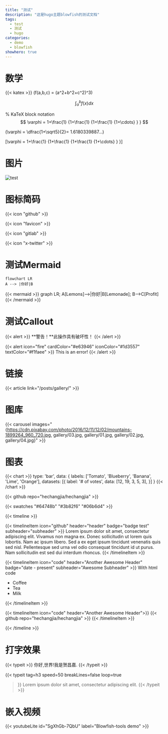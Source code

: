 ```yaml
---
title: "测试"
description: "这是hugo主题blowfish的测试文档"
tags:
  - test
  - 测试
  - hugo
categories:
  - demo
  - blowfish
showhero: true
---
```




# 数学

{{< katex >}}
\(f(a,b,c) = (a^2+b^2+c^2)^3\)




$$
\int_a^bf(x)dx
$$



% KaTeX block notation
$$
\varphi = 1+\frac{1} {1+\frac{1} {1+\frac{1} {1+\cdots} } }
$$

\(\varphi = \dfrac{1+\sqrt5}{2}= 1.6180339887…\)





\[\varphi = 1+\frac{1} {1+\frac{1} {1+\frac{1} {1+\cdots} } }\]

# 图片



![test](img/Manim.png)





# 图标简码



{{< icon "github" >}}



{{< icon "favicon" >}}



{{< icon "gitlab" >}}



{{< icon "x-twitter" >}}



# 测试Mermaid



```mermaid
flowchart LR
A --> |你好|B
```

{{< mermaid >}}
graph LR;
A[Lemons]-->|你好|B[Lemonade];
B-->C[Profit]
{{< /mermaid >}}



# 测试Callout



{{< alert >}}
**警告！**此操作具有破坏性！
{{< /alert >}}





{{< alert icon="fire" cardColor="#e63946" iconColor="#1d3557" textColor="#f1faee" >}}
This is an error!
{{< /alert >}}



# 链接



{{< article link="/posts/gallery/" >}}





# 图库



{{< carousel images="{https://cdn.pixabay.com/photo/2016/12/11/12/02/mountains-1899264_960_720.jpg, gallery/03.jpg, gallery/01.jpg, gallery/02.jpg, gallery/04.jpg}" >}}





# 图表



{{< chart >}}
type: 'bar',
data: {
  labels: ['Tomato', 'Blueberry', 'Banana', 'Lime', 'Orange'],
  datasets: [{
    label: '# of votes',
    data: [12, 19, 3, 5, 3],
  }]
}
{{< /chart >}}



{{< github repo="hechangjia/hechangjia" >}}



{{< swatches "#64748b" "#3b82f6" "#06b6d4" >}}



{{< timeline >}}

{{< timelineItem icon="github" header="header" badge="badge test" subheader="subheader" >}}
Lorem ipsum dolor sit amet, consectetur adipiscing elit. Vivamus non magna ex. Donec sollicitudin ut lorem quis lobortis. Nam ac ipsum libero. Sed a ex eget ipsum tincidunt venenatis quis sed nisl. Pellentesque sed urna vel odio consequat tincidunt id ut purus. Nam sollicitudin est sed dui interdum rhoncus. 
{{< /timelineItem >}}


{{< timelineItem icon="code" header="Another Awesome Header" badge="date - present" subheader="Awesome Subheader" >}}
With html code
<ul>
  <li>Coffee</li>
  <li>Tea</li>
  <li>Milk</li>
</ul>
{{< /timelineItem >}}


{{< timelineItem icon="code" header="Another Awesome Header">}}
{{< github repo="hechangjia/hechangjia" >}}
{{< /timelineItem >}}

{{< /timeline >}}



# 打字效果



{{< typeit >}}
你好,世界!我是贺昌嘉. 
{{< /typeit >}}



{{< typeit 
  tag=h3
  speed=50
  breakLines=false
  loop=true
>}}
Lorem ipsum dolor sit amet, 
consectetur adipiscing elit. 
{{< /typeit >}}


# 嵌入视频
{{< youtubeLite id="SgXhGb-7QbU" label="Blowfish-tools demo" >}}





